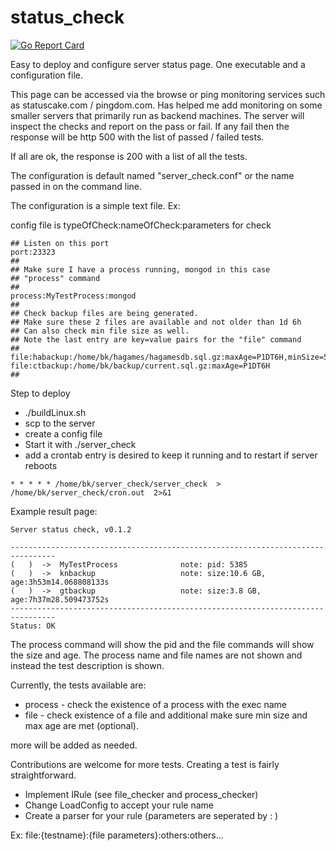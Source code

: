 # status_check 
[![Go Report Card](https://goreportcard.com/badge/github.com/samlotti/status_check)](https://goreportcard.com/report/github.com/samlotti/status_check)

Easy to deploy and configure server status page.  One executable and a configuration file.

This page can be accessed via the browse or ping monitoring services such as statuscake.com / pingdom.com.  Has helped me add monitoring on some smaller servers that primarily run as backend machines. 
The server will inspect the checks and report on the pass or fail.  If any fail then the response will be http 500 with the list of passed / failed tests.

If all are ok, the response is 200 with a list of all the tests.

The configuration is default named "server_check.conf" or the name passed in on the command line.

The configuration is a simple text file. Ex:

config file is typeOfCheck:nameOfCheck:parameters for check
```
## Listen on this port
port:23323
##
## Make sure I have a process running, mongod in this case
## "process" command
##
process:MyTestProcess:mongod
##
## Check backup files are being generated.
## Make sure these 2 files are available and not older than 1d 6h
## Can also check min file size as well.
## Note the last entry are key=value pairs for the "file" command
##
file:habackup:/home/bk/hagames/hagamesdb.sql.gz:maxAge=P1DT6H,minSize=5000
file:ctbackup:/home/bk/backup/current.sql.gz:maxAge=P1DT6H
##

```

Step to deploy
* ./buildLinux.sh
* scp to the server
* create a config file
* Start it with 
./server_check  
* add a crontab entry is desired to keep it running and to restart if server reboots
```cron
* * * * * /home/bk/server_check/server_check  > /home/bk/server_check/cron.out  2>&1
```

Example result page:

    Server status check, v0.1.2
    
    --------------------------------------------------------------------------------
    (   )  ->  MyTestProcess              note: pid: 5385
    (   )  ->  knbackup                   note: size:10.6 GB, age:3h53m14.068808133s
    (   )  ->  gtbackup                   note: size:3.8 GB, age:7h37m28.509473752s
    --------------------------------------------------------------------------------
    Status: OK

The process command will show the pid and the file commands will show the size and age.
The process name and file names are not shown and instead the test description is shown.


Currently, the tests available are:
* process - check the existence of a process with the exec name
* file - check existence of a file and additional make sure min size and max age are met (optional).

more will be added as needed.

Contributions are welcome for more tests.  Creating a test is fairly straightforward.  
* Implement IRule  (see file_checker and process_checker)
* Change LoadConfig to accept your rule name
* Create a parser for your rule (parameters are seperated by : )

Ex:
file:{testname}:{file parameters}:others:others...



